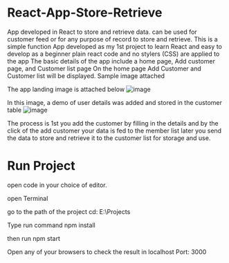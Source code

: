 # React-App-Store-Retrieve
App developed in React to store and retrieve data. can be used for customer feed or for any purpose of record to store and retrieve.
This is a simple function App developed as my 1st project to learn React and easy to develop as a beginner 
plain react code and no stylers (CSS) are applied to the app
The basic details of the app include a home page, Add customer page, and Customer list page 
On the home page Add Customer and Customer list will be displayed.
Sample image attached 

The app landing image is attached below
![image](https://github.com/Ivaanajo/React-App-Store-Retrieve/assets/71235058/33818ba1-3d5b-423a-b191-ce52875c1dfc)

In this image, a demo of user details was added and stored in the customer table
![image](https://github.com/Ivaanajo/React-App-Store-Retrieve/assets/71235058/8774b0a7-4d81-4eea-83f2-6f7f3874a09f)

The process is 1st you add the customer by filling in the details and by the click of the add customer your data is fed to the member list later you send the data to store and retrieve it to the customer list for storage and use.

# Run Project 
open code in your choice of editor.

open Terminal 

go to the path of the project cd: E:\Projects

Type run command npm install

then run npm start

Open any of your browsers to check the result in localhost Port: 3000
